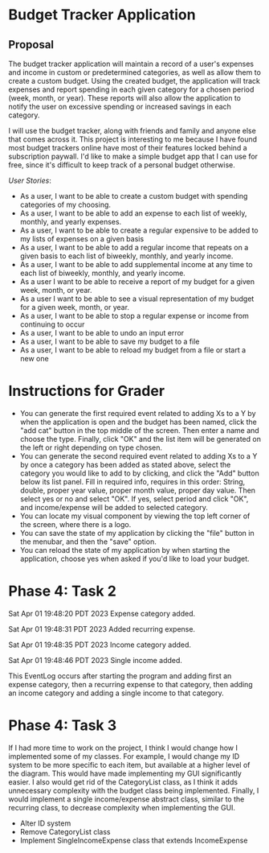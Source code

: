 # Budget Tracker Application

## Proposal

The budget tracker application will maintain a record of 
a user's expenses and income in custom or predetermined categories, as well as allow them to
create a custom budget. Using the created budget, the
application will track expenses and report spending in
each given category for a chosen period (week, month, or year).
These reports will also allow the application to notify the user
on excessive spending or increased savings in each category.

I will use the budget tracker, along with friends and family and
anyone else that comes across it. This project is interesting to me
because I have found most budget trackers online have most of
their features locked behind a subscription paywall. I'd like to
make a simple budget app that I can use for free, since it's difficult
to keep track of a personal budget otherwise.

*User Stories*:
- As a user, I want to be able to create a custom budget with
spending categories of my choosing.
- As a user, I want to be able to add an expense to each list of
weekly, monthly, and yearly expenses.
- As a user, I want to be able to create a regular expensive to be added
to my lists of expenses on a given basis
- As a user, I want to be able to add a regular income that repeats
on a given basis to each list of biweekly, monthly, and yearly income.
- As a user, I want to be able to add supplemental income at any time
to each list of biweekly, monthly, and yearly income.
- As a user I want to be able to receive a report of my
budget for a given week, month, or year.
- As a user I want to be able to see a visual representation of my
budget for a given week, month, or year.
- As a user, I want to be able to stop a regular expense or income
from continuing to occur
- As a user, I want to be able to undo an input error
- As a user, I want to be able to save my budget to a file
- As a user, I want to be able to reload my budget from a file or start a new one

# Instructions for Grader

- You can generate the first required event related to adding Xs to a Y by when the application is open
and the budget has been named, click the "add cat" button in the top middle of the screen. Then enter a name and choose
the type. Finally, click "OK" and the list item will be generated on the left or right depending on type chosen.
- You can generate the second required event related to adding Xs to a Y by once a category has been added as stated
above, select the category you would like to add to by clicking, and click the "Add" button below its list panel. Fill in required
info, requires in this order: String, double, proper year value, proper month value, proper day value. Then select
yes or no and select "OK". If yes, select period and click "OK", and income/expense will be added to selected category.
- You can locate my visual component by viewing the top left corner of the screen, where there is a logo.
- You can save the state of my application by clicking the "file" button in the menubar, and then the "save" option.
- You can reload the state of my application by when starting the application, choose yes when asked if you'd like to
load your budget.

# Phase 4: Task 2
Sat Apr 01 19:48:20 PDT 2023
Expense category added.


Sat Apr 01 19:48:31 PDT 2023
Added recurring expense.


Sat Apr 01 19:48:35 PDT 2023
Income category added.


Sat Apr 01 19:48:46 PDT 2023
Single income added.

This EventLog occurs after starting the program and adding first an expense category, then a recurring expense to that
category, then adding an income category and adding a single income to that category.

# Phase 4: Task 3
If I had more time to work on the project, I think I would change how I implemented
some of my classes. For example, I would change my ID system to be more specific to each item,
but available at a higher level of the diagram. This would have made implementing my GUI significantly easier. I also
would get rid of the CategoryList class, as I think it adds unnecessary complexity with the budget class
being implemented. Finally, I would implement a single income/expense abstract class, similar to the recurring class,
to decrease complexity when implementing the GUI.

- Alter ID system
- Remove CategoryList class
- Implement SingleIncomeExpense class that extends IncomeExpense
